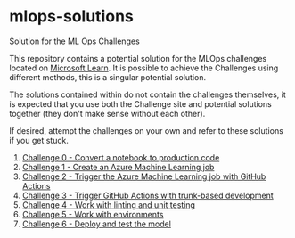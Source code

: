 # mlops-solutions

Solution for the ML Ops Challenges

This repository contains a potential solution for the MLOps challenges located on [Microsoft Learn](https://microsoftlearning.github.io/mslearn-mlops/). It is possible to achieve the Challenges using different methods, this is a singular potential solution.

The solutions contained within do not contain the challenges themselves, it is expected that you use both the Challenge site and potential solutions together (they don't make sense without each other).

If desired, attempt the challenges on your own and refer to these solutions if you get stuck.

1. [Challenge 0 - Convert a notebook to production code](Challenge0.md)
2. [Challenge 1 - Create an Azure Machine Learning job](Challenge1.md)
3. [Challenge 2 - Trigger the Azure Machine Learning job with GitHub Actions](Challenge2.md)
4. [Challenge 3 - Trigger GitHub Actions with trunk-based development](Challenge3.md)
5. [Challenge 4 - Work with linting and unit testing](Challenge4.md)
6. [Challenge 5 - Work with environments](Challenge5.md)
7. [Challenge 6 - Deploy and test the model](Challenge6.md)
